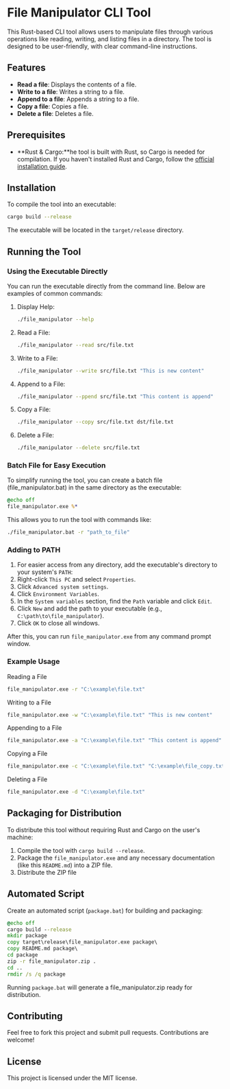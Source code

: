 # File Manipulator CLI Tool

This Rust-based CLI tool allows users to manipulate files through various operations like reading, writing, and listing
files in a directory. The tool is designed to be user-friendly, with clear command-line instructions.

## Features

- **Read a file**: Displays the contents of a file.
- **Write to a file**: Writes a string to a file.
- **Append to a file**: Appends a string to a file.
- **Copy a file**: Copies a file.
- **Delete a file**: Deletes a file.

## Prerequisites

- **Rust & Cargo:**he tool is built with Rust, so Cargo is needed for compilation. If you haven't installed Rust and
  Cargo, follow the [official installation guide](https://www.rust-lang.org/tools/install).

## Installation

To compile the tool into an executable:

```bash
cargo build --release
```

The executable will be located in the `target/release` directory.

## Running the Tool

### Using the Executable Directly

You can run the executable directly from the command line. Below are examples of common commands:

1. Display Help:

    ```bash
    ./file_manipulator --help
    ```

2. Read a File:

    ```bash
    ./file_manipulator --read src/file.txt
    ```

3. Write to a File:

    ```bash
    ./file_manipulator --write src/file.txt "This is new content"
    ```

4. Append to a File:

    ```bash
    ./file_manipulator --ppend src/file.txt "This content is append"
    ```

5. Copy a File:

    ```bash
    ./file_manipulator --copy src/file.txt dst/file.txt
    ```

6. Delete a File:

    ```bash
    ./file_manipulator --delete src/file.txt
    ```
   
### Batch File for Easy Execution
To simplify running the tool, you can create a batch file (file_manipulator.bat) in the same directory as the executable:

```bat
@echo off
file_manipulator.exe %*
```
This allows you to run the tool with commands like:

```bash
./file_manipulator.bat -r "path_to_file"
```

### Adding to PATH
1. For easier access from any directory, add the executable's directory to your system's `PATH`:
2. Right-click `This PC` and select `Properties`.
3. Click `Advanced system settings`.
4. Click `Environment Variables`.
5. In the `System variables` section, find the `Path` variable and click `Edit`.
6. Click `New` and add the path to your executable (e.g., `C:\path\to\file_manipulator`).
7. Click `OK` to close all windows.

After this, you can run `file_manipulator.exe` from any command prompt window.

### Example Usage
Reading a File
```bash
file_manipulator.exe -r "C:\example\file.txt"
```

Writing to a File
```bash
file_manipulator.exe -w "C:\example\file.txt" "This is new content"
```

Appending to a File
```bash
file_manipulator.exe -a "C:\example\file.txt" "This content is append"
```

Copying a File
```bash
file_manipulator.exe -c "C:\example\file.txt" "C:\example\file_copy.txt"
```

Deleting a File
```bash
file_manipulator.exe -d "C:\example\file.txt"
```

## Packaging for Distribution
To distribute this tool without requiring Rust and Cargo on the user's machine:
1. Compile the tool with `cargo build --release`.
2. Package the `file_manipulator.exe` and any necessary documentation (like this `README.md`) into a ZIP file.
3. Distribute the ZIP file

## Automated Script
Create an automated script (`package.bat`) for building and packaging:

```bat
@echo off
cargo build --release
mkdir package
copy target\release\file_manipulator.exe package\
copy README.md package\
cd package
zip -r file_manipulator.zip .
cd ..
rmdir /s /q package
```

Running `package.bat` will generate a file_manipulator.zip ready for distribution.

## Contributing
Feel free to fork this project and submit pull requests. Contributions are welcome!

## License
This project is licensed under the MIT license.
